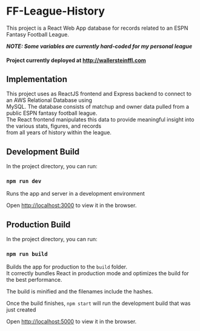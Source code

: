 # FF-League-History

This project is a React Web App database for records related to an ESPN Fantasy Football League.

***NOTE: Some variables are currently hard-coded for my personal league***

#### Project currently deployed at http://wallersteinffl.com

## Implementation

This project uses as ReactJS frontend and Express backend to connect to an AWS Relational Database using\
MySQL. The database consists of matchup and owner data pulled from a public ESPN fantasy football league.\
The React frontend manipulates this data to provide meaningful insight into the various stats, figures, and records\
from all years of history within the league. 

## Development Build

In the project directory, you can run:

### `npm run dev`

Runs the app and server in a development environment

Open [http://localhost:3000](http://localhost:3000) to view it in the browser.


## Production Build

In the project directory, you can run:

### `npm run build`

Builds the app for production to the `build` folder.\
It correctly bundles React in production mode and optimizes the build for the best performance.

The build is minified and the filenames include the hashes.

Once the build finishes, `npm start` will run the development build that was just created

Open [http://localhost:5000](http://localhost:5000) to view it in the browser.
